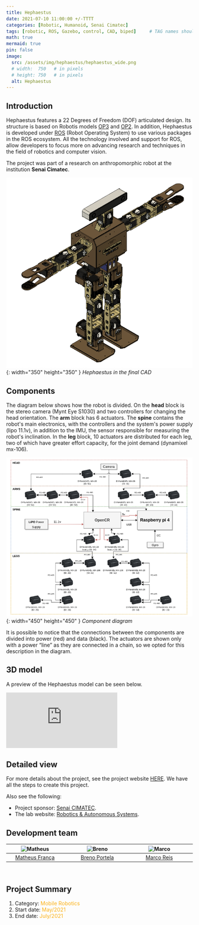 ```yaml
---
title: Hephaestus 
date: 2021-07-10 11:00:00 +/-TTTT
categories: [Robotic, Humanoid, Senai Cimatec]
tags: [robotic, ROS, Gazebo, control, CAD, biped]     # TAG names should always be lowercase
math: true
mermaid: true
pin: false
image:
  src: /assets/img/hephaestus/hephaestus_wide.png
  # width:  750   # in pixels
  # height: 750   # in pixels
  alt: Hephaestus
---
```


## Introduction

Hephaestus features a 22 Degrees of Freedom (DOF) articulated design. Its structure is based on Robotis models [OP3](https://emanual.robotis.com/docs/en/platform/op3/getting_started/) and [OP2](https://emanual.robotis.com/docs/en/platform/op2/getting_started/). In addition, Hephaestus is developed under [ROS](https://www.ros.org/) (Robot Operating System) to use various packages in the ROS ecosystem. All the technology involved and support for ROS, allow developers to focus more on advancing research and techniques in the field of robotics and computer vision.

The project was part of a research on anthropomorphic robot at the institution **Senai Cimatec**.

![hephaestus](/assets/img/hephaestus/hephaestus.png){: width="350" height="350" }
_Hephaestus in the final CAD_

## Components

The diagram below shows how the robot is divided. On the **head** block is the stereo camera (Mynt Eye S1030) and two controllers for changing the head orientation. The **arm** block has 6 actuators. The **spine** contains the robot's main electronics, with the controllers and the system's power supply (lipo 11.1v), in addition to the IMU, the sensor responsible for measuring the robot's inclination. In the **leg** block, 10 actuators are distributed for each leg, two of which have greater effort capacity, for the joint demand (dynamixel mx-106).

![diagram](/assets/img/hephaestus/components_diagram.png){: width="450" height="450" }
_Component diagram_

It is possible to notice that the connections between the components are divided into power (red) and data (black). The actuators are shown only with a power “line” as they are connected in a chain, so we opted for this description in the diagram.

## 3D model

A preview of the Hephaestus model can be seen below.

<div class="container"> <iframe class="responsive-iframe" title="Hephaestus" frameborder="0" allowfullscreen mozallowfullscreen="true" webkitallowfullscreen="true" allow="autoplay; fullscreen; xr-spatial-tracking" xr-spatial-tracking execution-while-out-of-viewport execution-while-not-rendered web-share src="https://sketchfab.com/models/f0c0c4a783194cedb17844991a279fcc/embed?autostart=1"> </iframe> </div>

## Detailed view

For more details about the project, see the project website [HERE](https://braziliansinrobotics.com/project-hephaestus/). We have all the steps to create this project.

Also see the following:
- Project sponsor: [Senai CIMATEC](http://www.senaicimatec.com.br/en/).
- The lab website: [Robotics & Autonomous Systems](https://braziliansinrobotics.com/).

## Development team

<center>
<div>
  <div class=" col-xl-auto offset-xl-0 col-lg-4 offset-lg-0">
    <table class="table-borderless highlight">
      <thead>
        <tr>
          <th><center><img src="{{ 'assets/img/matheus_franca.jpeg' | relative_url }}" width="100" alt="Matheus" class="img-fluid rounded-circle" /></center></th>
          <th></th>
          <th><center><img src="{{ 'assets/img/breno-portela.png' | relative_url }}" width="100" alt="Breno" class="img-fluid rounded-circle"/></center></th>
          <th></th>
          <th><center><img src="{{ 'assets/img/marco.jpg' | relative_url }}" width="100" alt="Marco" class="img-fluid rounded-circle"/></center></th>
          <th></th>
        </tr>
      </thead>
      <tbody>
        <tr class="font-weight-bolder" style="text-align: center margin-top: 0">
          <td width="33%"><center><a href="https://www.linkedin.com/in/matheus-frança-b62044150">Matheus França</a></center></td>
          <td></td>
          <td width="33%"><center><a href="https://www.linkedin.com/in/breno-portela-051270166/">Breno Portela</a></center></td>
          <td></td>
          <td width="33%"><center><a href="https://mhar-vell.github.io/portfolio/">Marco Reis</a></center></td>
          <td></td>
        </tr>
      </tbody>
    </table>
  </div>
</div>
</center>

<br>

## Project Summary

1. Category: <font color="#fbb117">Mobile Robotics</font>
3. Start date: <font color="#fbb117">May/2021</font>
4. End date: <font color="#fbb117">July/2021</font>